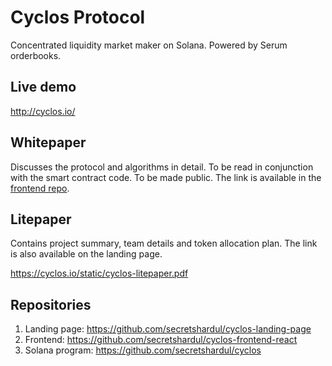 # Cyclos Protocol

Concentrated liquidity market maker on Solana. Powered by Serum orderbooks.

## Live demo

http://cyclos.io/

## Whitepaper

Discusses the protocol and algorithms in detail. To be read in conjunction with the smart contract code. To be made public. The link is available in the [frontend repo](https://github.com/secretshardul/cyclos-frontend-react).

## Litepaper

Contains project summary, team details and token allocation plan. The link is also available on the landing page.

https://cyclos.io/static/cyclos-litepaper.pdf

## Repositories

1. Landing page: https://github.com/secretshardul/cyclos-landing-page
2. Frontend: https://github.com/secretshardul/cyclos-frontend-react
3. Solana program: https://github.com/secretshardul/cyclos
